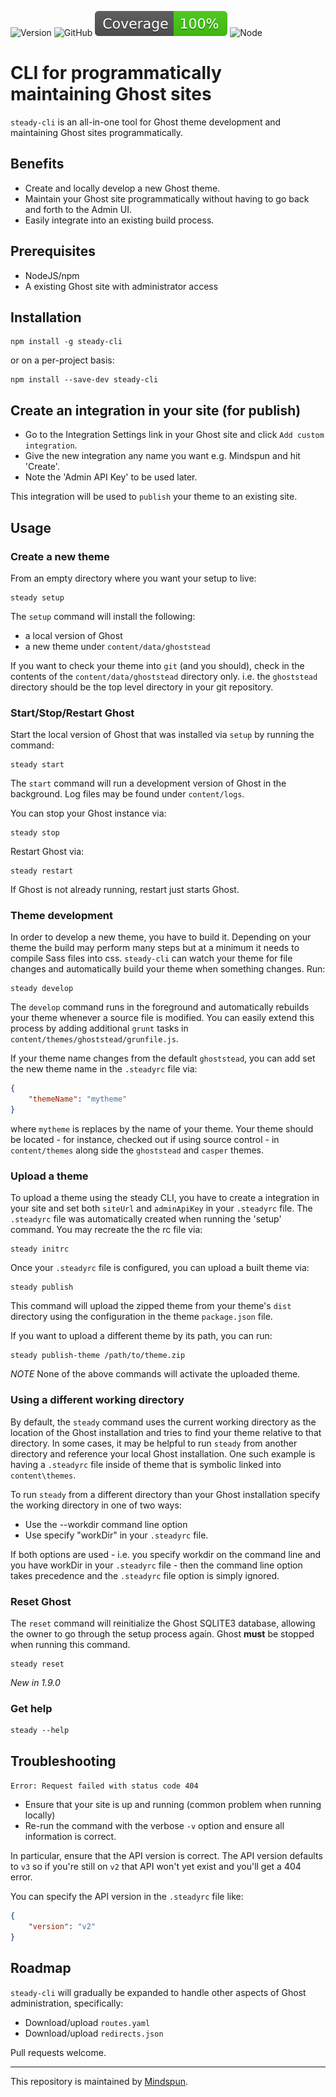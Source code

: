 ![Version](https://img.shields.io/badge/version-2.0.0-blue)
![GitHub](https://img.shields.io/github/license/getmindspun/steady-cli?label=License)
![Coverage](./badges/coverage.svg)
![Node](https://img.shields.io/badge/node-%3E%3D%2010.20.1-brightgreen>)

# CLI for programmatically maintaining Ghost sites
`steady-cli` is an all-in-one tool for Ghost theme development and maintaining Ghost sites programmatically.

## Benefits
* Create and locally develop a new Ghost theme.
* Maintain your Ghost site programmatically without
having to go back and forth to the Admin UI.
* Easily integrate into an existing build process.

## Prerequisites
* NodeJS/npm
* A existing Ghost site with administrator access 

## Installation
```shell script
npm install -g steady-cli
```

or on a per-project basis:
```shell script
npm install --save-dev steady-cli
```

## Create an integration in your site (for publish)
* Go to the Integration Settings link in your Ghost site and click `Add custom integration`.
* Give the new integration any name you want e.g. Mindspun and hit 'Create'.
* Note the 'Admin API Key' to be used later.

This integration will be used to `publish` your theme to an existing site.

## Usage

### Create a new theme
From an empty directory where you want your setup to live:
```shell script
steady setup
```
The `setup` command will install the following:
* a local version of Ghost
* a new theme under `content/data/ghoststead`

If you want to check your theme into `git` (and you should),
check in the contents of the `content/data/ghoststead` directory only.
i.e. the `ghoststead` directory should be the top level directory in your git repository.

### Start/Stop/Restart Ghost
Start the local version of Ghost that was installed via `setup` by running the command:
```shell script
steady start
```
The `start` command will run a development version of Ghost in the background.
Log files may be found under `content/logs`.

You can stop your Ghost instance via:
```shell script
steady stop
```

Restart Ghost via:
```shell
steady restart
```
If Ghost is not already running, restart just starts Ghost.

### Theme development
In order to develop a new theme,  you have to build it.
Depending on your theme the build may perform many steps but at a minimum it needs
to compile Sass files into css.  `steady-cli` can watch your theme for file changes and
automatically build your theme when something changes.  Run:
```shell script
steady develop
```

The `develop` command runs in the foreground and automatically rebuilds your theme whenever a source file is modified.
You can easily extend this process by adding additional `grunt` tasks in `content/themes/ghoststead/grunfile.js`.

If your theme name changes from the default `ghoststead`, you can add set the new theme name in the `.steadyrc` file via:

```json
{
    "themeName": "mytheme"
}
```
where `mytheme` is replaces by the name of your theme.  Your theme should be located - for instance, checked out if using source control - in `content/themes`
along side the `ghoststead` and `casper` themes.


### Upload a theme
To upload a theme using the steady CLI, you have to create a integration in your site and
set both `siteUrl` and `adminApiKey` in your `.steadyrc` file.  The `.steadyrc` file was automatically
created when running the 'setup' command.  You may recreate the the rc file via:
```
steady initrc
```

Once your `.steadyrc` file is configured, you can upload a built theme via:
```
steady publish
```

This command will upload the zipped theme from your theme's `dist` directory using the configuration
in the theme `package.json` file.

If you want to upload a different theme by its path, you can run:
```shell script
steady publish-theme /path/to/theme.zip
```

*NOTE* None of the above commands will activate the uploaded theme.

### Using a different working directory
By default, the `steady` command uses the current working directory as the location of the Ghost 
installation and tries to find your theme relative to that directory.  In some cases, it may be helpful to run 
`steady` from another directory and reference your local Ghost installation.  One such
example is having a `.steadyrc` file inside of theme that is symbolic linked into `content\themes`.

To run `steady` from a different directory than your Ghost installation specify the working
directory in one of two ways:
* Use the --workdir command line option
* Use specify "workDir" in your `.steadyrc` file.

If both options are used - i.e. you specify workdir on the command line and you have workDir in
your `.steadyrc` file - then the command line option takes precedence and the `.steadyrc` file
option is simply ignored.

### Reset Ghost


The `reset` command will reinitialize the Ghost SQLITE3 database, allowing the owner to go through the setup process again.
Ghost **must** be stopped when running this command.

```shell
steady reset
```

*New in 1.9.0*

### Get help
```shell script
steady --help
````

## Troubleshooting

`Error: Request failed with status code 404`

* Ensure that your site is up and running (common problem when running locally)
* Re-run the command with the verbose `-v` option and ensure all information is correct.

In particular, ensure that the API version is correct. The API version defaults to `v3`
so if you're still on `v2` that API won't yet exist and you'll get a 404 error.

You can specify the API version in the `.steadyrc` file like:
```json
{
    "version": "v2"
}
```


## Roadmap
`steady-cli` will gradually be expanded to handle other aspects of Ghost administration, specifically:

* Download/upload `routes.yaml`
* Download/upload `redirects.json`

Pull requests welcome.

---
This repository is maintained by [Mindspun](https://www.mindspun.com).
